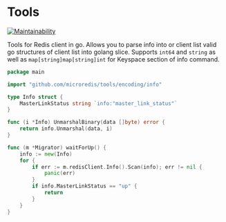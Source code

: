 # Tools
[![Maintainability](https://api.codeclimate.com/v1/badges/158f8ef3eedf42d72c5b/maintainability)](https://codeclimate.com/github/microredis/tools/maintainability)

Tools for Redis client in go.
Allows you to parse info into or client list valid go structures of client list into golang slice.
Supports ```int64``` and ```string``` as well as ```map[string]map[string]int``` for Keyspace section of info command.

```go
package main

import "github.com/microredis/tools/encoding/info"

type Info struct {
	MasterLinkStatus string `info:"master_link_status"`
}

func (i *Info) UnmarshalBinary(data []byte) error {
	return info.Unmarshal(data, i)
}
```

```go
func (m *Migrator) waitForUp() {
	info := new(Info)
	for {
		if err := m.redisClient.Info().Scan(info); err != nil {
			panic(err)
		}
		if info.MasterLinkStatus == "up" {
			return
		}
	}
}
```

